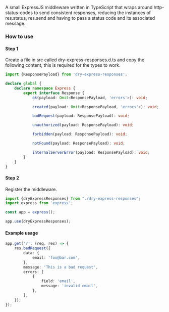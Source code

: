 A small ExpressJS middleware written in TypeScript that wraps around
http-status-codes to send consistent responses, reducing the instances
of
res.status, res.send and having to pass a status code and
its associated message.

### How to use

#### Step 1

Create a file in src called dry-express-responses.d.ts and copy the
following content, this is required for the types to work.

```typescript
import {ResponsePayload} from 'dry-express-responses';

declare global {
	declare namespace Express {
		export interface Response {
			ok(payload: Omit<ResponsePayload, 'errors'>): void;

			created(payload: Omit<ResponsePayload, 'errors'>): void;

			badRequest(payload: ResponsePayload): void;

			unauthorized(payload: ResponsePayload): void;

			forbidden(payload: ResponsePayload): void;

			notFound(payload: ResponsePayload): void;

			internalServerError(payload: ResponsePayload): void;
		}
	}
}
```

#### Step 2

Register the middleware.

```typescript
import {dryExpressResponses} from "./dry-express-responses";
import express from 'express';

const app = express();

app.use(dryExpressResponses);
```

#### Example usage

```typescript
app.get('/', (req, res) => {
	res.badRequest({
		data: {
			email: 'foo@bar.com',
		},
		message: 'This is a bad request',
		errors: [
			{
				field: 'email',
				message: 'invalid email',
			},
		],
	});
});
```

